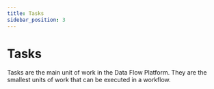 ```yaml
---
title: Tasks
sidebar_position: 3
---
```


# Tasks

Tasks are the main unit of work in the Data Flow Platform. They are the smallest units of work that can be executed in a workflow.

